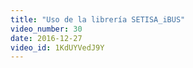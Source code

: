 ```yaml
---
title: "Uso de la librería SETISA_iBUS"
video_number: 30
date: 2016-12-27
video_id: 1KdUYVedJ9Y
---
```

